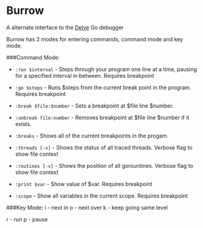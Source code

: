 Burrow
======

A alternate interface to the [Delve](https://github.com/derekparker/delve) Go debugger


Burrow has 2 modes for entering commands, command mode and key mode.

###Command Mode:
* `:run $interval` - Steps through your program one line at a time, pausing for a specified interval in between.
Requires breakpoint
* `:go $steps` - Runs $steps from the current break point in the program.
Requires breakpoint


* `:break $file:$number` - Sets a breakpoint at $file line $number.
* `:unbreak file:number` - Removes breakpoint at $file line $number if it exists.
* `:breaks` - Shows all of the current breakpoints in the progam.


* `:threads [-v]` - Shows the status of all traced threads.  Verbose flag to show file context
* `:routines [-v]` - Shows the position of all gorountines.  Verbose flag to show file context
* `:print $var` - Show value of $var.  Requires breakpoint
* `:scope` - Show all variables in the current scope.  Requires breakpoint


###Key Mode:
i - next in
o - next over
k - keep going same level

r - run
p - pause

